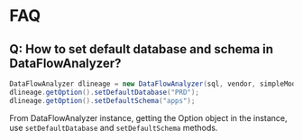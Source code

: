# FAQ

## Q: How to set default database and schema in DataFlowAnalyzer?

```java
DataFlowAnalyzer dlineage = new DataFlowAnalyzer(sql, vendor, simpleMode);
dlineage.getOption().setDefaultDatabase("PRD");
dlineage.getOption().setDefaultSchema("apps");
```

From DataFlowAnalyzer instance, getting the Option object in the instance, use `setDefaultDatabase` and `setDefaultSchema` methods.
